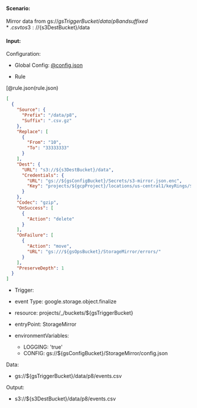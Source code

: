 #### Scenario:

Mirror data from gs://${gsTriggerBucket}/data/p8 and suffixed *.csv to s3://${s3DestBucket}/data

#### Input:

Configuration:

* Global Config: [@config,json](../../../config/gs.json)

* Rule

[@rule.json(rule.json)
```json
[
  {
    "Source": {
      "Prefix": "/data/p8",
      "Suffix": ".csv.gz"
    },
    "Replace": [
      {
        "From": "10",
        "To": "33333333"
      }
    ],
    "Dest": {
      "URL": "s3://${s3DestBucket}/data",
      "Credentials": {
        "URL": "gs://${gsConfigBucket}/Secrets/s3-mirror.json.enc",
        "Key": "projects/${gcpProject}/locations/us-central1/keyRings/${gsPrefix}_ring/cryptoKeys/${gsPrefix}_key"
      }
    },
    "Codec": "gzip",
    "OnSuccess": [
      {
        "Action": "delete"
      }
    ],
    "OnFailure": [
      {
        "Action": "move",
        "URL": "gs:///${gsOpsBucket}/StorageMirror/errors/"
      }
    ],
    "PreserveDepth": 1
  }
]
```
 


* Trigger:

* event Type: google.storage.object.finalize
* resource: projects/_/buckets/${gsTriggerBucket}
* entryPoint: StorageMirror
* environmentVariables:
  - LOGGING: 'true'
  - CONFIG: gs://${gsConfigBucket}/StorageMirror/config.json
 


Data:
- gs://${gsTriggerBucket}/data/p8/events.csv


Output:
- s3://${s3DestBucket}/data/p8/events.csv